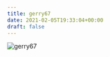 ```yaml
---
title: gerry67
date: 2021-02-05T19:33:04+00:00
draft: false
---
```


![gerry67](/images/Bildschirmfoto%202021-02-05%20um%2020.07.15.png)

